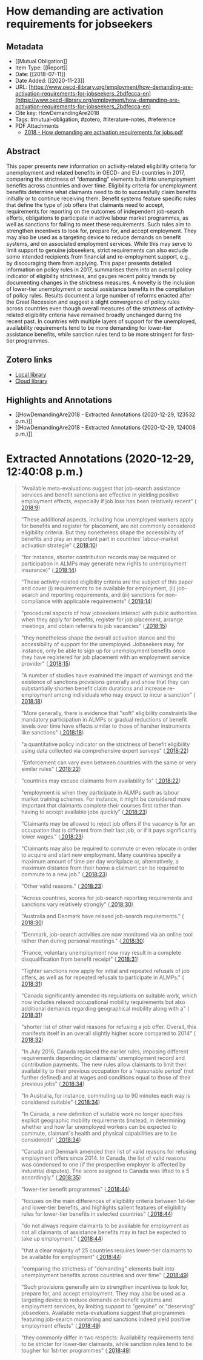 # How demanding are activation requirements for jobseekers

## Metadata
* [[Mutual Obligation]]
* Item Type: [[Report]]
* Date: [[2018-07-11]]
* Date Added: [[2020-11-23]]
* URL: [https://www.oecd-ilibrary.org/employment/how-demanding-are-activation-requirements-for-jobseekers_2bdfecca-en](https://www.oecd-ilibrary.org/employment/how-demanding-are-activation-requirements-for-jobseekers_2bdfecca-en)
* Cite key: HowDemandingAre2018
* Tags: #mutual-obligation, #zotero, #literature-notes, #reference
* PDF Attachments
	- [2018 - How demanding are activation requirements for jobs.pdf](zotero://open-pdf/library/items/JHDVJ3JV)

## Abstract

This paper presents new information on activity-related eligibility criteria for unemployment and related benefits in OECD- and EU-countries in 2017, comparing the strictness of “demanding” elements built into unemployment benefits across countries and over time. Eligibility criteria for unemployment benefits determine what claimants need to do to successfully claim benefits initially or to continue receiving them. Benefit systems feature specific rules that define the type of job offers that claimants need to accept, requirements for reporting on the outcomes of independent job-search efforts, obligations to participate in active labour market programmes, as well as sanctions for failing to meet these requirements. Such rules aim to strengthen incentives to look for, prepare for, and accept employment. They may also be used as a targeting device to reduce demands on benefit systems, and on associated employment services. While this may serve to limit support to genuine jobseekers, strict requirements can also exclude some intended recipients from financial and re-employment support, e.g., by discouraging them from applying. This paper presents detailed information on policy rules in 2017, summarises them into an overall policy indicator of eligibility strictness, and gauges recent policy trends by documenting changes in the strictness measures. A novelty is the inclusion of lower-tier unemployment or social assistance benefits in the compilation of policy rules. Results document a large number of reforms enacted after the Great Recession and suggest a slight convergence of policy rules across countries even though overall measures of the strictness of activity-related eligibility criteria have remained broadly unchanged during the recent past. In countries with multiple layers of support for the unemployed, availability requirements tend to be more demanding for lower-tier assistance benefits, while sanction rules tend to be more stringent for first-tier programmes.


##  Zotero links
* [Local library](zotero://select/items/1_J7CAU2W7)
* [Cloud library](http://zotero.org/users/6529026/items/J7CAU2W7)

## Highlights and Annotations

- [[HowDemandingAre2018 - Extracted Annotations (2020-12-29, 123532 p.m.)]]
- [[HowDemandingAre2018 - Extracted Annotations (2020-12-29, 124008 p.m.)]]

# Extracted Annotations (2020-12-29, 12:40:08 p.m.)

> "Available meta-evaluations suggest that job-search assistance services and benefit sanctions are effective in yielding positive employment effects, especially if job loss has been relatively recent" ([ 2018:9](zotero://open-pdf/library/items/JHDVJ3JV?page=9))

> "These additional aspects, including how unemployed workers apply for benefits and register for placement, are not commonly considered eligibility criteria. But they nonetheless shape the accessibility of benefits and play an important part in countries' labour-market activation strategie" ([ 2018:10](zotero://open-pdf/library/items/JHDVJ3JV?page=10))

> "for instance, shorter contribution records may be required or participation in ALMPs may generate new rights to unemployment insurance)" ([ 2018:14](zotero://open-pdf/library/items/JHDVJ3JV?page=14))

> "These activity-related eligibility criteria are the subject of this paper and cover (i) requirements to be available for employment, (ii) job-search and reporting requirements, and (iii) sanctions for non-compliance with applicable requirements" ([ 2018:14](zotero://open-pdf/library/items/JHDVJ3JV?page=14))

> "procedural aspects of how jobseekers interact with public authorities when they apply for benefits, register for job placement, arrange meetings, and obtain referrals to job vacancies" ([ 2018:15](zotero://open-pdf/library/items/JHDVJ3JV?page=15))

> "they nonetheless shape the overall activation stance and the accessibility of support for the unemployed. Jobseekers may, for instance, only be able to sign up for unemployment benefits once they have registered for job placement with an employment service provider" ([ 2018:15](zotero://open-pdf/library/items/JHDVJ3JV?page=15))

> "A number of studies have examined the impact of warnings and the existence of sanctions provisions generally and show that they can substantially shorten benefit claim durations and increase re-employment among individuals who may expect to incur a sanction" ([ 2018:18](zotero://open-pdf/library/items/JHDVJ3JV?page=18))

> "More generally, there is evidence that "soft" eligibility constraints like mandatory participation in ALMPs or gradual reductions of benefit levels over time have effects similar to those of harsher instruments like sanctions" ([ 2018:18](zotero://open-pdf/library/items/JHDVJ3JV?page=18))

> "a quantitative policy indicator on the strictness of benefit eligibility using data collected via comprehensive expert surveys" ([ 2018:22](zotero://open-pdf/library/items/JHDVJ3JV?page=22))

> "Enforcement can vary even between countries with the same or very similar rules" ([ 2018:22](zotero://open-pdf/library/items/JHDVJ3JV?page=22))

> "countries may excuse claimants from availability fo" ([ 2018:22](zotero://open-pdf/library/items/JHDVJ3JV?page=22))

> "employment is when they participate in ALMPs such as labour market training schemes. For instance, it might be considered more important that claimants complete their courses first rather than having to accept available jobs quickly" ([ 2018:23](zotero://open-pdf/library/items/JHDVJ3JV?page=23))

> "Claimants may be allowed to reject job offers if the vacancy is for an occupation that is different from their last job, or if it pays significantly lower wages." ([ 2018:23](zotero://open-pdf/library/items/JHDVJ3JV?page=23))

> "Claimants may also be required to commute or even relocate in order to acquire and start new employment. Many countries specify a maximum amount of time per day workplace or, alternatively, a maximum distance from their home a claimant can be required to commute to a new job." ([ 2018:23](zotero://open-pdf/library/items/JHDVJ3JV?page=23))

> "Other valid reasons." ([ 2018:23](zotero://open-pdf/library/items/JHDVJ3JV?page=23))

> "Across countries, scores for job-search reporting requirements and sanctions vary relatively strongly" ([ 2018:30](zotero://open-pdf/library/items/JHDVJ3JV?page=30))

> "Australia and Denmark have relaxed job-search requirements." ([ 2018:30](zotero://open-pdf/library/items/JHDVJ3JV?page=30))

> "Denmark, job-search activities are now monitored via an online tool rather than during personal meetings." ([ 2018:30](zotero://open-pdf/library/items/JHDVJ3JV?page=30))

> "France, voluntary unemployment now may result in a complete disqualification from benefit receipt" ([ 2018:31](zotero://open-pdf/library/items/JHDVJ3JV?page=31))

> "Tighter sanctions now apply for initial and repeated refusals of job offers, as well as for repeated refusals to participate in ALMPs." ([ 2018:31](zotero://open-pdf/library/items/JHDVJ3JV?page=31))

> "Canada significantly amended its regulations on suitable work, which now includes relaxed occupational mobility requirements but also additional demands regarding geographical mobility along with a" ([ 2018:31](zotero://open-pdf/library/items/JHDVJ3JV?page=31))

> "shorter list of other valid reasons for refusing a job offer. Overall, this manifests itself in an overall slightly higher score compared to 2014" ([ 2018:32](zotero://open-pdf/library/items/JHDVJ3JV?page=32))

> "In July 2016, Canada replaced the earlier rules, imposing different requirements depending on claimants' unemployment record and contribution payments. The new rules allow claimants to limit their availability to their previous occupation for a 'reasonable period' (not further defined) and at wages and conditions equal to those of their previous jobs" ([ 2018:34](zotero://open-pdf/library/items/JHDVJ3JV?page=34))

> "In Australia, for instance, commuting up to 90 minutes each way is considered suitable" ([ 2018:34](zotero://open-pdf/library/items/JHDVJ3JV?page=34))

> "In Canada, a new definition of suitable work no longer specifies explicit geographic mobility requirements (instead, in determining whether and how far unemployed workers can be expected to commute, claimant's health and physical capabilities are to be considered)" ([ 2018:34](zotero://open-pdf/library/items/JHDVJ3JV?page=34))

> "Canada and Denmark amended their list of valid reasons for refusing employment offers since 2014. In Canada, the list of valid reasons was condensed to one (if the prospective employer is affected by industrial disputes). The score assigned to Canada was lifted to a 5 accordingly." ([ 2018:35](zotero://open-pdf/library/items/JHDVJ3JV?page=35))

> "lower-tier benefit programmes" ([ 2018:44](zotero://open-pdf/library/items/JHDVJ3JV?page=44))

> "focuses on the main differences of eligibility criteria between 1st-tier and lower-tier benefits, and highlights salient features of eligibility rules for lower-tier benefits in selected countries" ([ 2018:44](zotero://open-pdf/library/items/JHDVJ3JV?page=44))

> "do not always require claimants to be available for employment as not all claimants of assistance benefits may in fact be expected to take up employment." ([ 2018:44](zotero://open-pdf/library/items/JHDVJ3JV?page=44))

> "that a clear majority of 25 countries requires lower-tier claimants to be available for employment" ([ 2018:44](zotero://open-pdf/library/items/JHDVJ3JV?page=44))

> "comparing the strictness of "demanding" elements built into unemployment benefits across countries and over time" ([ 2018:49](zotero://open-pdf/library/items/JHDVJ3JV?page=49))

> "Such provisions generally aim to strengthen incentives to look for, prepare for, and accept employment. They may also be used as a targeting device to reduce demands on benefit systems and employment services, by limiting support to "genuine" or "deserving" jobseekers. Available meta-evaluations suggest that programmes featuring job-search monitoring and sanctions indeed yield positive employment effects" ([ 2018:49](zotero://open-pdf/library/items/JHDVJ3JV?page=49))

> "they commonly differ in two respects: Availability requirements tend to be stricter for lower-tier claimants, while sanction rules tend to be tougher for 1st-tier programmes" ([ 2018:49](zotero://open-pdf/library/items/JHDVJ3JV?page=49))